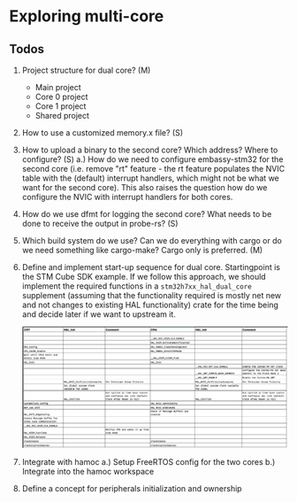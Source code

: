 # Exploring multi-core

## Todos

1. Project structure for dual core? (M)
   - Main project
   - Core 0 project
   - Core 1 project
   - Shared project
2. How to use a customized memory.x file? (S)
3. How to upload a binary to the second core? Which address? Where to configure? (S)
   a.) How do we need to configure embassy-stm32 for the second core (i.e. remove "rt" feature - the rt feature populates the NVIC table with the (default) interrupt handlers, which might not be what we want for the second core). This also raises the question how do we configure the NVIC with interrupt handlers for both cores.
4. How do we use dfmt for logging the second core? What needs to be done to receive the output in probe-rs? (S)
5. Which build system do we use? Can we do everything with cargo or do we need something like cargo-make? Cargo only is preferred. (M)
6. Define and implement start-up sequence for dual core. Startingpoint is the STM Cube SDK example. If we follow this approach, we should implement the required functions in a `stm32h7xx_hal_dual_core` supplement (assuming that the functionality required is mostly net new and not changes to existing HAL functionality) crate for the time being and decide later if we want to upstream it.

   ![Start-up sequence as provided in the STM Cube SDK example](/assets/startup_seq.png)

7. Integrate with hamoc
   a.) Setup FreeRTOS config for the two cores
   b.) Integrate into the hamoc workspace
8. Define a concept for peripherals initialization and ownership
